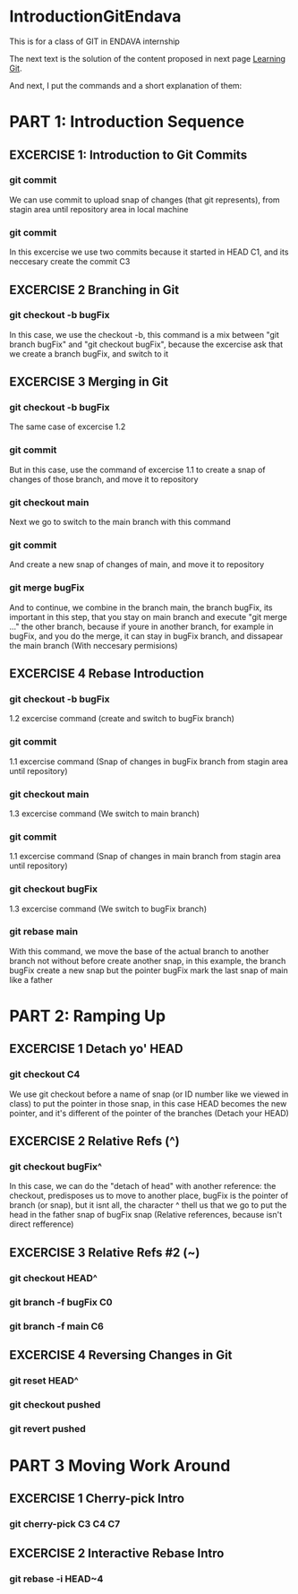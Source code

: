 # IntroductionGitEndava
This is for a class of GIT in ENDAVA internship

The next text is the solution of the content proposed in next page [Learning Git](https://learngitbranching.js.org/).

And next, I put the commands and a short explanation of them:

# PART 1: Introduction Sequence 
## EXCERCISE 1: Introduction to Git Commits
### git commit
We can use commit to upload snap of changes (that git represents), from stagin area until repository area in local machine
### git commit
In this excercise we use two commits because it started in HEAD C1, and its neccesary create the commit C3

## EXCERCISE 2 Branching in Git
### git checkout -b bugFix
In this case, we use the checkout -b, this command is a mix between "git branch bugFix" and "git checkout bugFix", because the excercise ask that we create a branch bugFix, and switch to it

## EXCERCISE 3 Merging in Git
### git checkout -b bugFix
The same case of excercise 1.2
### git commit
But in this case, use the command of excercise 1.1 to create a snap of changes of those branch, and move it to repository
### git checkout main
Next we go to switch to the main branch with this command
### git commit
And create a new snap of changes of main, and move it to repository
### git merge bugFix
And to continue, we combine in the branch main, the branch bugFix, its important in this step, that you stay on main branch and execute "git merge ..." the other branch, because if youre in another branch, for example in bugFix, and you do the merge, it can stay in bugFix branch, and dissapear the main branch (With neccesary permisions)

## EXCERCISE 4 Rebase Introduction
### git checkout -b bugFix
1.2 excercise command (create and switch to bugFix branch)
### git commit
1.1 excercise command (Snap of changes in bugFix branch from stagin area until repository)
### git checkout main
1.3 excercise command (We switch to main branch)
### git commit
1.1 excercise command (Snap of changes in main branch from stagin area until repository)
### git checkout bugFix
1.3 excercise command (We switch to bugFix branch)
### git rebase main
With this command, we move the base of the actual branch to another branch not without before create another snap, in this example, the branch bugFix create a new snap but the pointer bugFix mark the last snap of main like a father

# PART 2: Ramping Up 
## EXCERCISE 1 Detach yo' HEAD
### git checkout C4
We use git checkout before a name of snap (or ID number like we viewed in class) to put the pointer in those snap, in this case HEAD becomes the new pointer, and it's different of the pointer of the branches (Detach your HEAD)

## EXCERCISE 2 Relative Refs (^)
### git checkout bugFix^
In this case, we can do the "detach of head" with another reference: the checkout, predisposes us to move to another place, bugFix is the pointer of branch (or snap), but it isnt all, the character ^ thell us that we go to put the head in the father snap of bugFix snap (Relative references, because isn't direct refference)

## EXCERCISE 3 Relative Refs #2 (~)
### git checkout HEAD^
### git branch -f bugFix C0
### git branch -f main C6

## EXCERCISE 4 Reversing Changes in Git
### git reset HEAD^
### git checkout pushed
### git revert pushed

# PART 3 Moving Work Around
## EXCERCISE 1 Cherry-pick Intro
### git cherry-pick C3 C4 C7

## EXCERCISE 2 Interactive Rebase Intro
### git rebase -i HEAD~4